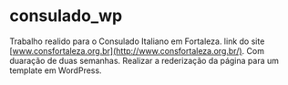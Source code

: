 # consulado_wp

Trabalho realido para o Consulado Italiano em Fortaleza. 
link do site [www.consfortaleza.org.br](http://www.consfortaleza.org.br/).
Com duaração de duas semanhas.
Realizar a rederização da página para um template em WordPress.
